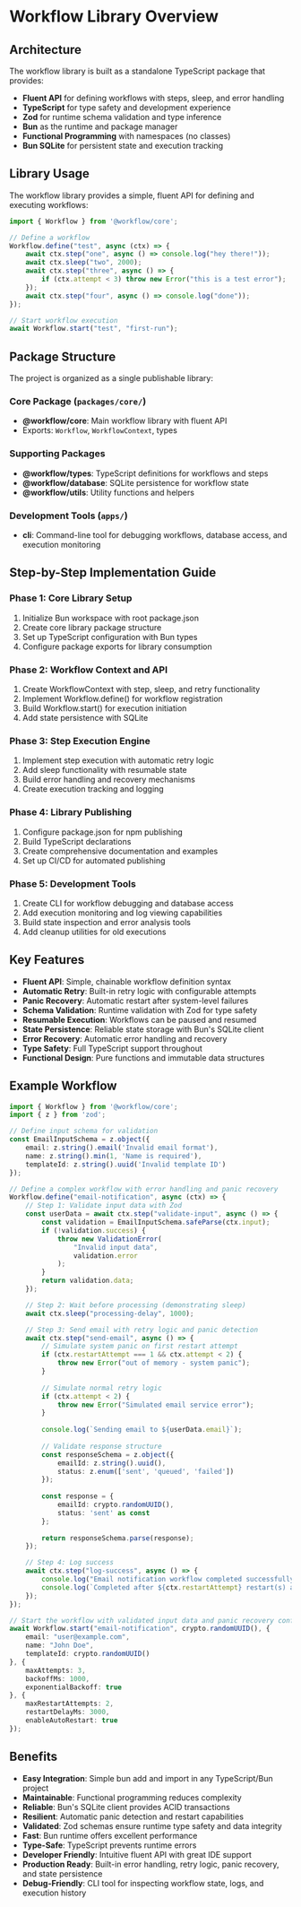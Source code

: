 # Workflow Library Overview

## Architecture

The workflow library is built as a standalone TypeScript package that provides:
- **Fluent API** for defining workflows with steps, sleep, and error handling
- **TypeScript** for type safety and development experience
- **Zod** for runtime schema validation and type inference
- **Bun** as the runtime and package manager
- **Functional Programming** with namespaces (no classes)
- **Bun SQLite** for persistent state and execution tracking

## Library Usage

The workflow library provides a simple, fluent API for defining and executing workflows:

```typescript
import { Workflow } from '@workflow/core';

// Define a workflow
Workflow.define("test", async (ctx) => {
    await ctx.step("one", async () => console.log("hey there!"));
    await ctx.sleep("two", 2000);
    await ctx.step("three", async () => {
        if (ctx.attempt < 3) throw new Error("this is a test error");
    });
    await ctx.step("four", async () => console.log("done"));
});

// Start workflow execution
await Workflow.start("test", "first-run");
```

## Package Structure

The project is organized as a single publishable library:

### Core Package (`packages/core/`)
- **@workflow/core**: Main workflow library with fluent API
- Exports: `Workflow`, `WorkflowContext`, types

### Supporting Packages
- **@workflow/types**: TypeScript definitions for workflows and steps
- **@workflow/database**: SQLite persistence for workflow state
- **@workflow/utils**: Utility functions and helpers

### Development Tools (`apps/`)
- **cli**: Command-line tool for debugging workflows, database access, and execution monitoring

## Step-by-Step Implementation Guide

### Phase 1: Core Library Setup
1. Initialize Bun workspace with root package.json
2. Create core library package structure
3. Set up TypeScript configuration with Bun types
4. Configure package exports for library consumption

### Phase 2: Workflow Context and API
1. Create WorkflowContext with step, sleep, and retry functionality
2. Implement Workflow.define() for workflow registration
3. Build Workflow.start() for execution initiation
4. Add state persistence with SQLite

### Phase 3: Step Execution Engine
1. Implement step execution with automatic retry logic
2. Add sleep functionality with resumable state
3. Build error handling and recovery mechanisms
4. Create execution tracking and logging

### Phase 4: Library Publishing
1. Configure package.json for npm publishing
2. Build TypeScript declarations
3. Create comprehensive documentation and examples
4. Set up CI/CD for automated publishing

### Phase 5: Development Tools
1. Create CLI for workflow debugging and database access
2. Add execution monitoring and log viewing capabilities
3. Build state inspection and error analysis tools
4. Add cleanup utilities for old executions

## Key Features

- **Fluent API**: Simple, chainable workflow definition syntax
- **Automatic Retry**: Built-in retry logic with configurable attempts
- **Panic Recovery**: Automatic restart after system-level failures
- **Schema Validation**: Runtime validation with Zod for type safety
- **Resumable Execution**: Workflows can be paused and resumed
- **State Persistence**: Reliable state storage with Bun's SQLite client
- **Error Recovery**: Automatic error handling and recovery
- **Type Safety**: Full TypeScript support throughout
- **Functional Design**: Pure functions and immutable data structures

## Example Workflow

```typescript
import { Workflow } from '@workflow/core';
import { z } from 'zod';

// Define input schema for validation
const EmailInputSchema = z.object({
    email: z.string().email('Invalid email format'),
    name: z.string().min(1, 'Name is required'),
    templateId: z.string().uuid('Invalid template ID')
});

// Define a complex workflow with error handling and panic recovery
Workflow.define("email-notification", async (ctx) => {
    // Step 1: Validate input data with Zod
    const userData = await ctx.step("validate-input", async () => {
        const validation = EmailInputSchema.safeParse(ctx.input);
        if (!validation.success) {
            throw new ValidationError(
                "Invalid input data",
                validation.error
            );
        }
        return validation.data;
    });

    // Step 2: Wait before processing (demonstrating sleep)
    await ctx.sleep("processing-delay", 1000);

    // Step 3: Send email with retry logic and panic detection
    await ctx.step("send-email", async () => {
        // Simulate system panic on first restart attempt
        if (ctx.restartAttempt === 1 && ctx.attempt < 2) {
            throw new Error("out of memory - system panic");
        }
        
        // Simulate normal retry logic
        if (ctx.attempt < 2) {
            throw new Error("Simulated email service error");
        }
        
        console.log(`Sending email to ${userData.email}`);
        
        // Validate response structure
        const responseSchema = z.object({
            emailId: z.string().uuid(),
            status: z.enum(['sent', 'queued', 'failed'])
        });
        
        const response = { 
            emailId: crypto.randomUUID(), 
            status: 'sent' as const 
        };
        
        return responseSchema.parse(response);
    });

    // Step 4: Log success
    await ctx.step("log-success", async () => {
        console.log("Email notification workflow completed successfully");
        console.log(`Completed after ${ctx.restartAttempt} restart(s) and ${ctx.attempt} attempt(s)`);
    });
});

// Start the workflow with validated input data and panic recovery configuration
await Workflow.start("email-notification", crypto.randomUUID(), {
    email: "user@example.com",
    name: "John Doe",
    templateId: crypto.randomUUID()
}, {
    maxAttempts: 3,
    backoffMs: 1000,
    exponentialBackoff: true
}, {
    maxRestartAttempts: 2,
    restartDelayMs: 3000,
    enableAutoRestart: true
});
```

## Benefits

- **Easy Integration**: Simple bun add and import in any TypeScript/Bun project
- **Maintainable**: Functional programming reduces complexity
- **Reliable**: Bun's SQLite client provides ACID transactions
- **Resilient**: Automatic panic detection and restart capabilities
- **Validated**: Zod schemas ensure runtime type safety and data integrity
- **Fast**: Bun runtime offers excellent performance
- **Type-Safe**: TypeScript prevents runtime errors
- **Developer Friendly**: Intuitive fluent API with great IDE support
- **Production Ready**: Built-in error handling, retry logic, panic recovery, and state persistence
- **Debug-Friendly**: CLI tool for inspecting workflow state, logs, and execution history